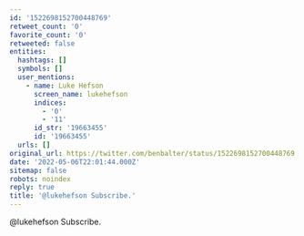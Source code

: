 ```yaml
---
id: '1522698152700448769'
retweet_count: '0'
favorite_count: '0'
retweeted: false
entities:
  hashtags: []
  symbols: []
  user_mentions:
    - name: Luke Hefson
      screen_name: lukehefson
      indices:
        - '0'
        - '11'
      id_str: '19663455'
      id: '19663455'
  urls: []
original_url: https://twitter.com/benbalter/status/1522698152700448769
date: '2022-05-06T22:01:44.000Z'
sitemap: false
robots: noindex
reply: true
title: '@lukehefson Subscribe.'
---
```


@lukehefson Subscribe.